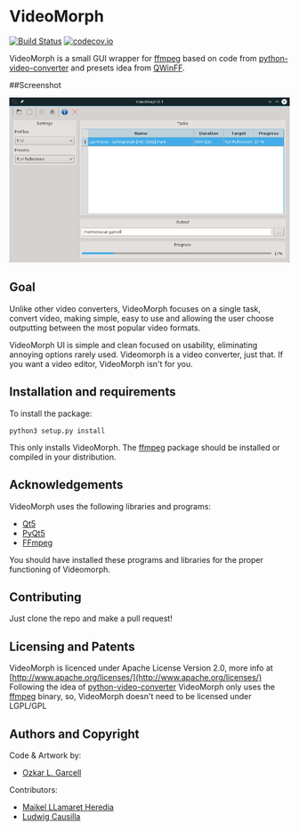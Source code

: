# VideoMorph

[![Build Status](https://travis-ci.org/codeshard/videomorph.png?branch=master)](https://travis-ci.org/codeshard/videomorph)
[![codecov.io](https://codecov.io/github/codeshard/videomorph/coverage.svg?branch=master)](https://codecov.io/github/codeshard/videomorph?branch=master)

VideoMorph is a small GUI wrapper for [ffmpeg](http://ffmpeg.org) 
based on code from [python-video-converter](https://github.com/senko/python-video-converter)
and presets idea from [QWinFF](http://qwinff.github.io). 

##Screenshot

![Screenshot](screenshot.png)

## Goal

Unlike other video converters, VideoMorph focuses on a single task, 
convert video, making simple, easy to use and allowing the user choose outputting
between the most popular video formats.

VideoMorph UI is simple and clean focused on usability, eliminating annoying options rarely used. 
Videomorph is a video converter, just that. If you want a video editor, 
VideoMorph isn't for you.

## Installation and requirements

To install the package:

    python3 setup.py install

This only installs VideoMorph. The [ffmpeg](http://ffmpeg.org) package should be installed
or compiled in your distribution.

## Acknowledgements

VideoMorph uses the following libraries and programs:

 - [Qt5](http://www.qt.io/qt5-4/)
 - [PyQt5](https://riverbankcomputing.com/software/pyqt/download5)
 - [FFmpeg](ffmpeg.org)
 
You should have installed these programs and libraries for the proper 
functioning of Videomorph.

## Contributing
Just clone the repo and make a pull request!

## Licensing and Patents

VideoMorph is licenced under Apache License Version 2.0, more info at [http://www.apache.org/licenses/](http://www.apache.org/licenses/)
Following the idea of [python-video-converter](https://github.com/senko/python-video-converter)
VideoMorph only uses the [ffmpeg](http://ffmpeg.org) binary, so, VideoMorph doesn't need to be licensed
under LGPL/GPL

## Authors and Copyright

Code & Artwork by: 
    
 - [Ozkar L. Garcell](mailto:codeshard@openmailbox.org)
 
Contributors:

 - [Maikel LLamaret Heredia](http://swlx.cubava.cu)
 - [Ludwig Causilla](http://desdeabreus.cubava.cu)
